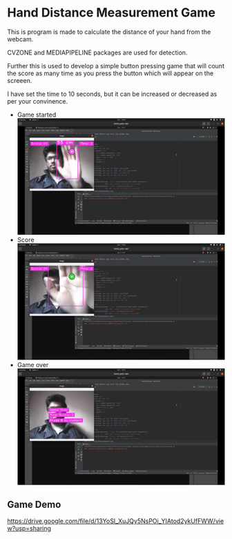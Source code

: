 
# Hand Distance Measurement Game



This is program is made to calculate the distance of your hand from the webcam.

CVZONE and MEDIAPIPELINE packages are used for detection.

Further this is used to develop a simple button pressing game that will count the score as many time as you press the button which will appear on the screeen.

I have set the time to 10 seconds, but it can be increased or decreased as per your convinence.



- Game started
![IMG!](img/1.png)
- Score
![IMG!](img/2.png)
- Game over
![IMG!](img/3.png)



## Game Demo

https://drive.google.com/file/d/13YoSI_XuJQy5NsPOi_YIAtod2ykUfFWW/view?usp=sharing